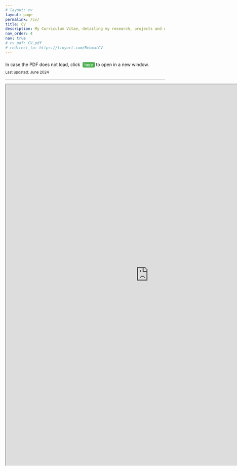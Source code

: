 ```yaml
---
# layout: cv
layout: page
permalink: /cv/
title: CV
description: My Curriculum Vitae, detailing my research, projects and other experiences.
nav_order: 4
nav: true
# cv_pdf: CV.pdf
# redirect_to: https://tinyurl.com/RehmatCV
---
```


<!-- https://drive.google.com/file/d/1n66AEPDVcZ9SJzgoBOQiw0sut9mPGPVR/view?usp=share_link -->
<div class="tba">
In case the PDF does not load, click &nbsp;<button onclick="window.open('https://tinyurl.com/RehmatCV')" class="greenbutton">here</button> to open in a new window.
</div>


<div class="tba"><small>Last updated: June 2024</small></div>
<hr>
<!-- <embed src="../assets/pdf/CV.pdf" width="100%" height="1200px" type="application/pdf">
<hr> -->

  <!-- src="https://drive.google.com/file/d/1n66AEPDVcZ9SJzgoBOQiw0sut9mPGPVR/preview" -->

<iframe
  src = "https://drive.google.com/uc?export=view&id=1n66AEPDVcZ9SJzgoBOQiw0sut9mPGPVR#view=FitH"
  width="900px"
  height="1200px"
  sallow="autoplay"
></iframe>

<style>
.greenbutton {
  background-color: #4CAF50;
  color: white;
  /* padding: 14px 20px; */
  margin: 8px 0;
  border: none;
  border-radius: 4px;
  cursor: pointer;
}

.greenbutton:hover {
  background-color: #45a049;
}
</style>
